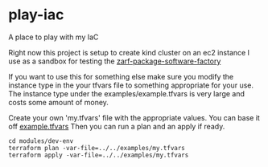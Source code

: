 # play-iac
A place to play with my IaC

Right now this project is setup to create kind cluster on an ec2 instance I use as a sandbox for testing the [zarf-package-software-factory](https://github.com/defenseunicorns/zarf-package-software-factory.git)

If you want to use this for something else make sure you modify the instance type in the your tfvars file to something appropriate for your use. The instance type under the examples/example.tfvars is very large and costs some amount of money.

Create your own 'my.tfvars' file with the appropriate values. You can base it off [example.tfvars](examples/example.tfvars)
Then you can run a plan and an apply if ready.
```
cd modules/dev-env
terraform plan -var-file=../../examples/my.tfvars
terraform apply -var-file=../../examples/my.tfvars
```
